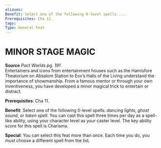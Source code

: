 ```yaml
---
aliases: 
Benefit: Select one of the following 0-level spells.....
Prerequisites: Cha 11.
tags: 
Type: General Feat
---
```

# MINOR STAGE MAGIC
**Source** _Pact Worlds pg. 191_  
Entertainers and icons from entertainment houses such as the Hamisfore Theatorium on Absalom Station to Eox’s Halls of the Living understand the importance of showmanship. From a famous mentor or through your own inventiveness, you have developed a minor magical trick to entertain or distract.

**Prerequisites**: Cha 11.

**Benefit**: Select one of the following 0-level spells: _dancing lights_, _ghost sound_, or _token spell_. You can cast this spell three times per day as a spell-like ability, using your character level as your caster level. The key ability score for this spell is Charisma.

**Special**: You can select this feat more than once. Each time you do, you must choose a different spell from the list.